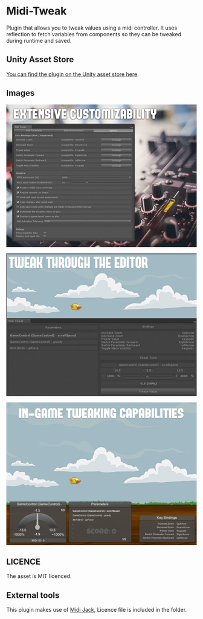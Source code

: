 # Midi-Tweak
Plugin that allows you to tweak values using a midi controller. 
It uses reflection to fetch variables from components so they can be tweaked during runtime and saved.

## Unity Asset Store

[You can find the plugin on the Unity asset store here](https://assetstore.unity.com/packages/tools/utilities/midi-tweak-116545?aid=1101lHUQ)

## Images

<p align="center">
  <img src="https://github.com/AlexMeesters/Midi-Tweak/blob/master/Images/img1.jpg">
</p>

<p align="center">
  <img src="https://github.com/AlexMeesters/Midi-Tweak/blob/master/Images/img2.jpg">
</p>

<p align="center">
  <img src="https://github.com/AlexMeesters/Midi-Tweak/blob/master/Images/img3.jpg">
</p>


## LICENCE

The asset is MIT licenced.

## External tools

This plugin makes use of [Midi Jack](https://github.com/keijiro/MidiJack), Licence file is included in the folder.
